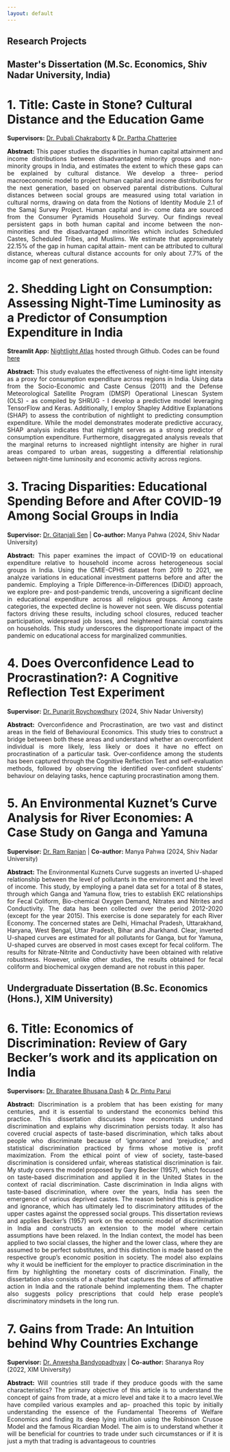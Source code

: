 ```yaml
---
layout: default
---
```


## Research Projects

## Master's Dissertation (M.Sc. Economics, Shiv Nadar University, India)
# **1. Title:** Caste in Stone? Cultural Distance and the Education Game
**Supervisors:** [Dr. Pubali Chakraborty](https://sites.google.com/view/pubali-chakraborty/home) & [Dr. Partha Chatterjee](https://www.parthachatterjee.net/)

<p style="text-align: justify;">
<b style="color: #000000;">Abstract:</b> This paper studies the disparities in human capital attainment and income distributions
between disadvantaged minority groups and non-minority groups in India, and estimates
the extent to which these gaps can be explained by cultural distance. We develop a three-
period macroeconomic model to project human capital and income distributions for the
next generation, based on observed parental distributions. Cultural distances between
social groups are measured using total variation in cultural norms, drawing on data from
the Notions of Identity Module 2.1 of the Samaj Survey Project. Human capital and in-
come data are sourced from the Consumer Pyramids Household Survey. Our findings
reveal persistent gaps in both human capital and income between the non-minorities and
the disadvantaged minorities which includes Scheduled Castes, Scheduled Tribes, and
Muslims. We estimate that approximately 22.15% of the gap in human capital attain-
ment can be attributed to cultural distance, whereas cultural distance accounts for only
about 7.7% of the income gap of next generations.
</p>

#  2. Shedding Light on Consumption: Assessing Night-Time Luminosity as a Predictor of Consumption Expenditure in India 
**Streamlit App:** [Nightlight Atlas](https://nightlight-atlas.streamlit.app/) hosted through Github. Codes can be found [here](https://github.com/bishmaybarik/nightlight_atlas)

<p style="text-align: justify;">
<b style="color: #000000;">Abstract:</b> This study evaluates the effectiveness of night-time light intensity as a proxy for consumption expenditure across regions in India. Using data from the Socio-Economic and Caste Census (2011) and the Defense Meteorological Satellite Program (DMSP) Operational Linescan System (OLS) - as compiled by SHRUG - I develop a predictive model leveraging TensorFlow and Keras. Additionally, I employ Shapley Additive Explanations (SHAP) to assess the contribution of nightlight to predicting consumption expenditure. While the model demonstrates moderate predictive accuracy, SHAP analysis indicates that nightlight serves as a strong predictor of consumption expenditure. Furthermore, disaggregated analysis reveals that the marginal returns to increased nightlight intensity are higher in rural areas compared to urban areas, suggesting a differential relationship between night-time luminosity and economic activity across regions.
</p>

#  3. Tracing Disparities: Educational Spending Before and After COVID-19 Among Social Groups in India 
**Supervisor:** [Dr. Gitanjali Sen](https://snu.edu.in/faculty/gitanjali-sen/) | **Co-author:** Manya Pahwa (2024, Shiv Nadar University)

<p style="text-align: justify;">
<b style="color: #000000;">Abstract:</b> This paper examines the impact of COVID-19 on educational expenditure relative to household income across heterogeneous social groups in India. Using the CMIE-CPHS dataset from 2019 to 2021, we analyze variations in educational investment patterns before and after the pandemic. Employing a Triple Difference-in-Differences (DiDiD) approach, we explore pre- and post-pandemic trends, uncovering a significant decline in educational expenditure across all religious groups. Among caste categories, the expected decline is however not seen. We discuss potential factors driving these results, including school closures, reduced teacher participation, widespread job losses, and heightened financial constraints on households. This study underscores the disproportionate impact of the pandemic on educational access for marginalized communities.
</p>

#  4. Does Overconfidence Lead to Procrastination?: A Cognitive Reflection Test Experiment
**Supervisor:** [Dr. Punarjit Roychowdhury](https://punarjitroyc.weebly.com) (2024, Shiv Nadar University)

<p style="text-align: justify;">
<b style="color: #000000;">Abstract:</b> Overconfidence and Procrastination, are two vast and distinct areas in the field of Behavioural Economics. This study tries to construct a bridge between both these areas and understand whether an overconfident individual is more likely, less likely or does it have no effect on procrastination of a particular task. Over-confidence among the students has been captured through the Cognitive Reflection Test and self-evaluation methods, followed by observing the identified over-confident students’ behaviour on delaying tasks, hence capturing procrastination among them.
</p>

# 5. An Environmental Kuznet’s Curve Analysis for River Economies: A Case Study on Ganga and Yamuna
**Supervisor:** [Dr. Ram Ranjan](https://snu.edu.in/faculty/ram-ranjan/) | **Co-author:** Manya Pahwa (2024, Shiv Nadar University)

<p style="text-align: justify;">
<b style="color: #000000;">Abstract:</b> The Environmental Kuznets Curve suggests an inverted U-shaped relationship between the level of pollutants in the environment and the level of income. This study, by employing a panel data set for a total of 8 states, through which Ganga and Yamuna flow, tries to establish EKC relationships for Fecal Coliform, Bio-chemical Oxygen Demand, Nitrates and Nitrites and Conductivity. The data has been collected over the period 2012-2020 (except for the year 2015). This exercise is done separately for each River Economy. The concerned states are Delhi, Himachal Pradesh, Uttarakhand, Haryana, West Bengal, Uttar Pradesh, Bihar and Jharkhand. Clear, inverted U-shaped curves are estimated for all pollutants for Ganga, but for Yamuna, U-shaped curves are observed in most cases except for fecal coliform. The results for Nitrate-Nitrite and Conductivity have been obtained with relative robustness. However, unlike other studies, the results obtained for fecal coliform and biochemical oxygen demand are not robust in this paper.
</p>

## Undergraduate Dissertation (B.Sc. Economics (Hons.), XIM University)
# **6. Title:** Economics of Discrimination: Review of Gary Becker’s work and its application on India
**Supervisors:** [Dr. Bharatee Bhusana Dash](https://sites.google.com/view/bharateebhusanadasheconomics/home) & [Dr. Pintu Parui](https://www.economics.iitb.ac.in/pintu.html)

<p style="text-align: justify;">
<b style="color: #000000;">Abstract:</b> Discrimination is a problem that has been existing for many centuries, and it is essential to understand the economics behind this practice. This dissertation discusses how economists understand discrimination and explains why discrimination persists today. It also has covered crucial aspects of taste-based discrimination, which talks about people who discriminate because of ‘ignorance’ and ‘prejudice,’ and statistical discrimination practiced by firms whose motive is profit maximization. From the ethical point of view of society, taste-based discrimination is considered unfair, whereas statistical discrimination is fair. My study covers the model proposed by Gary Becker (1957), which focused on taste-based discrimination and applied it in the United States in the context of racial discrimination. Caste discrimination in India aligns with taste-based discrimination, where over the years, India has seen the emergence of various deprived castes. The reason behind this is prejudice and ignorance, which has ultimately led to discriminatory attitudes of the upper castes against the oppressed social groups. This dissertation reviews and applies Becker’s (1957) work on the economic model of discrimination in India and constructs an extension to the model where certain assumptions have been relaxed. In the Indian context, the model has been applied to two social classes, the higher and the lower class, where they are assumed to be perfect substitutes, and this distinction is made based on the respective group’s economic position in society. The model also explains why it would be inefficient for the employer to practice discrimination in the firm by highlighting the monetary costs of discrimination. Finally, the dissertation also consists of a chapter that captures the ideas of affirmative action in India and the rationale behind implementing them. The chapter also suggests policy prescriptions that could help erase people’s discriminatory mindsets in the long run.
</p>

# 7. Gains from Trade: An Intuition behind Why Countries Exchange
**Supervisor:** [Dr. Anwesha Bandyopadhyay]([https://snu.edu.in/faculty/ram-ranjan/](https://sites.google.com/view/anweshabandyopadhyay/home)) | **Co-author:** Sharanya Roy (2022, XIM University)

<p style="text-align: justify;">
<b style="color: #000000;">Abstract:</b> Will countries still trade if they produce goods with the same characteristics? The primary objective of this article is to understand the concept of gains from trade, at a micro level and take it to a macro level.We have compiled various examples and ap- proached this topic by initially understanding the essence of the Fundamental Theorems of Welfare Economics and finding its deep lying intuition using the Robinson Crusoe Model and the famous Ricardian Model. The aim is to understand whether it will be beneficial for countries to trade under such circumstances or if it is just a myth that trading is advantageous to countries
</p>
